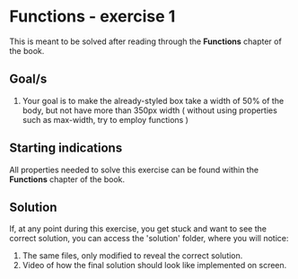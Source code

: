 # Functions - exercise 1

This is meant to be solved after reading through the **Functions** chapter of the book.

## Goal/s
1. Your goal is to make the already-styled box take a width of 50% of the body, but not have more than 350px width ( without using properties such as max-width, try to employ functions )

## Starting indications 
All properties needed to solve this exercise can be found within the **Functions** chapter of the book. 


## Solution
If, at any point during this exercise, you get stuck and want to see the correct solution, you can access the 'solution' folder, where you will notice:
1. The same files, only modified to reveal the correct solution.
2. Video of how the final solution should look like implemented on screen.
 
